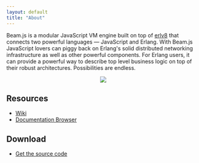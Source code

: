 ```yaml
---
layout: default
title: "About"
---
```


Beam.js is a modular JavaScript VM engine built on top of [erlv8](https://github.com/beamjs/erlv8/wiki) that connects two powerful languages — JavaScript and Erlang. With Beam.js JavaScript lovers can piggy back on Erlang's solid distributed networking infrastructure as well as other powerful components. For Erlang users, it can provide a powerful way to describe top level business logic on top
of their robust architectures. Possibilities are endless.

<center>
	<img src="https://img.skitch.com/20101223-t5twx3gqn3728b3kasja1c4ngr.jpg" />
</center>

Resources
---------

* [Wiki](https://github.com/beamjs/beamjs/wiki)
* [Documentation Browser](http://doc.beamjs.org)

Download
--------

* [Get the source code](https://github.com/beamjs/beamjs)